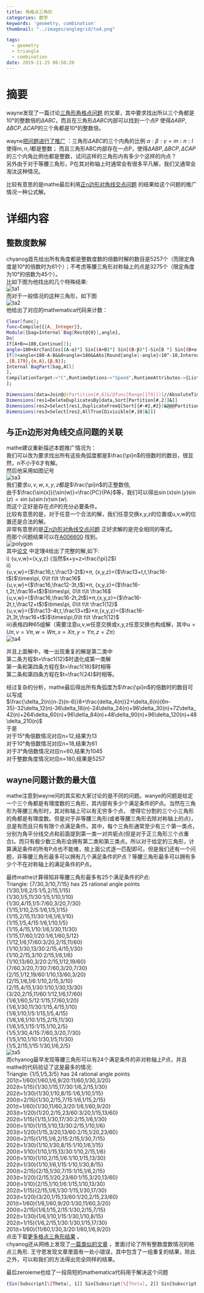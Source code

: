 ```yaml
---
title: 角格点三角形
categories: 数学
keywords: 'geometry, combination'
thumbnail: "../images/anglegrid/ta4.png"

tags:
  - geometry
  - triangle
  - combination
date: 2019-11-25 06:50:20
---
```


# 摘要
wayne发现了一篇讨论[三角形角格点问题](https://share.weiyun.com/5A9jH6D) 的文章，其中要求找出所以三个角都是10°的整数倍的$\Delta ABC$，而且在三角形$\Delta ABC$内部可以找到一个点P
使得$\Delta ABP, \Delta BCP, \Delta CAP$的三个角都是10°的整数倍。

wayne[把问题进行了推广](https://bbs.emath.ac.cn/thread-16953-1-1.html) ：三角形$\Delta ABC$的三个内角的比例 $\alpha:\beta:\gamma = m:n:l$使得$m,n,l$都是整数；
而且三角形ABC内部存在一点P，使得$\Delta ABP, \Delta BCP, \Delta CAP$的三个内角比例也都是整数，试问这样的三角形内有多少个这样的内点？  
另外由于对于等腰三角形，P在其对称轴上时通常会有很多平凡解，我们又通常会淘汰这种情况。  

比较有意思的是mathe最后利用[正n边形对角线交点问题](https://bbs.emath.ac.cn/thread-1112-1-1.html) 的结果给这个问题的推广情况一种公式解。

# 详细内容
## 整数度数解
chyanog首先给出所有角度都是整数度数的倍数时解的数目是5257个（而限定角度是10°的倍数时为61个）；不考虑等腰三角形对称轴上的点是3275个（限定角度为10°的倍数为45个）。  
比如下图为他找出的几个特殊结果:  
![ta1](../images/anglegrid/ta1.png)  
而对于一般情况的这种三角形，如下图  
![ta2](../images/anglegrid/ta2.png)  
他给出了对应的mathematica代码来计数：  
```bash
Clear[func];
func=Compile[{{A,_Integer}},
Module[{bag=Internal`Bag[Rest@{0}],angle},
Do[
If[A+B>=180,Continue[]];
angle=180+ArcTan[Cos[(A-α)°] Sin[(A+B)°] Sin[(B-β)°]-Sin[B °] Sin[(B+α-β)°],-Sin[(A+B)°] Sin[(A-α)°] Sin[(B-β)°]]/°;
If[0<angle<180-A-B&&0<angle<180&&Abs[Round[angle]-angle]<10^-10,Internal`StuffBag[bag,{A,α,B,β,180-A-B,Round@angle},1]];
,{B,179},{α,A},{β,B}];
Internal`BagPart[bag,All]
],
CompilationTarget->"C",RuntimeOptions->"Speed",RuntimeAttributes->{Listable}
];

Dimensions[data=Join@@(Partition[#,6]&/@func[Range[179]])]//AbsoluteTiming
Dimensions[res1=DeleteDuplicatesBy[data,Sort[Partition[#,2]]&]]
Dimensions[res2=Select[res1,DuplicateFreeQ[Sort[{#-#2,#2}]&@@@Partition[#,2]]&]]
Dimensions[res3=Select[res2,AllTrue[Divisible[#,10]&]]]
```

## 与正n边形对角线交点问题的关联
mathe建议重新描述本题推广情况为：  
我们可以改为要求找出所有这些角弧度都是$\frac{\pi}n$的倍数时的数目，很显然，n不小于6才有解。  
然后他采用如图记号  
![ta3](../images/anglegrid/ta3.png)  
我们要求$u,v,w,x,y,z$都是$\frac{\pi}n$的正整数倍,  
由于$\frac{\sin(x)}{\sin(w)}=\frac{PC}{PA}$等，我们可以得出$\sin(x)\sin(y)\sin(z)=\sin(u)\sin(v)\sin(w)$.  
而这个正好是存在点P的充分必要条件。  
比较有意思的是，对于任意一个合法的解，我们任意交换x,y,z的位置或u,v,w的位置还是合法的解。  
非常有意思的是[正n边形对角线交点问题](https://bbs.emath.ac.cn/thread-1112-1-1.html) 正好求解的是完全相同的等式。  
而那个问题结果可以在[A006600](https://oeis.org/A006600) 找到。  
![polygon](../images/anglegrid/polygon.png)  
其中[论文](http://math.mit.edu/~poonen/papers/ngon.pdf) 中定理4给出了完整的解,如下:  
i) {u,v,w}={x,y,z} (当然$x+y+z=\frac{\pi}2$)  
ii)  
    {u,v,w}={$\frac16,t,\frac13-2t$}$\times\pi$, {x,y,z}={$\frac13+t,t,\frac16-t$}$\times\pi, 0\lt t\lt \frac16$  
    {u,v,w}={$\frac16,\frac12-3t,t$}$\times\pi$, {x,y,z}={$\frac16-t,2t,\frac16+t$}$\times\pi, 0\lt t\lt \frac16$  
    {u,v,w}={$\frac16,\frac16-2t,2t$}$\times\pi$,{x,y,z}={$\frac16-2t,t,\frac12+t$}$\times\pi, 0\lt t\lt \frac1{12}$  
    {u,v,w}={$\frac13-4t,t,\frac13+t$}$\times\pi$,{x,y,z}={$\frac16-2t,3t,\frac16+t$}$\times\pi,0\lt t\lt \frac1{12}$  
iii)表格四种65组解（需要注意u,v,w任意交换或x,y,z任意交换也构成解，其中$u=U\pi,v=V\pi,w=W\pi,x=X\pi,y=Y\pi,z=Z\pi$）  
![ta4](../images/anglegrid/ta4.png)  

并且上面解中，唯一出现重复的解是第二类中  
  第二条方程$t=\frac1{12}$时退化成第一类解  
  第一条和第四条方程在$t=\frac1{18}$时相等  
  第二条和第四条方程在$t=\frac1{24}$时相等。  

经过复杂的分析，mathe最后得出所有角弧度为$\frac{\pi}n$的倍数时的数目可以写成  
$\frac{\delta_2(n)(n-2)(n-6)}8+\frac{delta_4(n)}2+\delta_6(n)(6n-35)-32\delta_12(n)-36\delta_18(n)-24\delta_24(n)+96\delta_30(n)+72\delta_42(n)+264\delta_60(n)+96\delta_84(n)+48\delta_90(n)+96\delta_120(n)+48\delta_210(n)$  
于是  
对于15°角倍数情况对应n=12,结果为13  
对于10°角倍数情况对应n=18,结果为61  
对于3°角倍数情况对应n=60,结果为1045  
对于整数角度情况对应n=180,结果是5257  

## wayne问题计数的最大值
mathe注意到wayne问的其实和大家讨论的是不同的问题。wanye的问题是给定一个三个角都是有理度数的三角形，其内部有多少个满足条件的P点。当然在三角形为等腰三角形时，其对称轴上可以有无穷多个点，
使得它分割的三个小三角形的角都是有理度数。但是对于非等腰三角形(或者等腰三角形去除对称轴上的点)，总是有而且只有有限个点满足条件。其中，每个三角形通常至少有三个第一类点，分别为角平分线交点和前面提到第一类一对共轭点(但是对于正三角形三个点重合)。而只有极少数三角形会拥有第二类和第三类点。所以对于给定的三角形，计算满足条件的所有P点也不能难，按上面公式逐一匹配即可。但是我们还有一个问题，非等腰三角形最多可以拥有几个满足条件的P点？等腰三角形最多可以拥有多少个不在对称轴上的满足条件的P点。

最终mathe计算得知非等腰三角形最多有25个满足条件的P点:  
Triangle: {7/30,3/10,7/15} has 25 rational angle points  
        {1/30,1/6,2/5:1/5,2/15,1/15}  
        {1/30,1/5,11/30:1/5,1/10,1/10}  
        {1/30,4/15,1/5:7/60,3/20,7/30}  
        {1/15,1/10,2/5:1/6,1/5,1/15}  
        {1/15,2/15,11/30:1/6,1/6,1/10}  
        {1/15,1/5,4/15:1/6,1/10,1/5}  
        {1/15,4/15,1/10:1/6,1/30,11/30}  
        {1/15,17/60,1/20:1/6,1/60,5/12}  
        {1/12,1/6,17/60:3/20,2/15,11/60}  
        {1/10,1/30,13/30:2/15,4/15,1/30}  
        {1/10,2/15,3/10:2/15,1/6,1/6}  
        {1/10,13/60,3/20:2/15,1/12,19/60}  
        {7/60,3/20,7/30:7/60,3/20,7/30}  
        {2/15,1/12,19/60:1/10,13/60,3/20}  
        {2/15,1/6,1/6:1/10,2/15,3/10}  
        {2/15,4/15,1/30:1/10,1/30,13/30}  
        {3/20,2/15,11/60:1/12,1/6,17/60}  
        {1/6,1/60,5/12:1/15,17/60,1/20}  
        {1/6,1/30,11/30:1/15,4/15,1/10}  
        {1/6,1/10,1/5:1/15,1/5,4/15}  
        {1/6,1/6,1/10:1/15,2/15,11/30}  
        {1/6,1/5,1/15:1/15,1/10,2/5}  
        {1/5,1/30,4/15:7/60,3/20,7/30}  
        {1/5,1/10,1/10:1/30,1/5,11/30}  
        {1/5,2/15,1/15:1/30,1/6,2/5}  
![ta5](../images/anglegrid/ta5.png)  
而chyanog最早发现等腰三角形可以有24个满足条件的非对称轴上P点，并且mathe的代码验证了这是最多的情况:  
Triangle: {1/5,1/5,3/5} has 24 rational angle points  
        201(t=1/60){1/60,1/6,9/20:11/60,1/30,3/20}  
        202(t=1/15){1/30,1/15,17/30:1/6,2/15,1/30}  
        202(t=1/30){1/30,1/10,8/15:1/6,1/10,1/15}  
        200(t=2/15){1/30,2/15,7/15:1/6,1/15,2/15}  
        201(t=1/60){1/30,11/60,3/20:1/6,1/60,9/20}  
        203(t=1/20){1/20,2/15,23/60:3/20,1/15,13/60}  
        202(t=1/15){1/15,1/30,17/30:2/15,1/6,1/30}  
        200(t=1/10){1/15,1/10,13/30:2/15,1/10,1/6}  
        203(t=1/20){1/15,3/20,13/60:2/15,1/20,23/60}   
        200(t=2/15){1/15,1/6,2/15:2/15,1/30,7/15}  
        202(t=1/30){1/10,1/30,8/15:1/10,1/6,1/15}  
        200(t=1/10){1/10,1/15,13/30:1/10,2/15,1/6}  
        200(t=1/10){1/10,2/15,1/6:1/10,1/15,13/30}  
        202(t=1/30){1/10,1/6,1/15:1/10,1/30,8/15}  
        200(t=2/15){2/15,1/30,7/15:1/15,1/6,2/15}  
        203(t=1/20){2/15,1/20,23/60:1/15,3/20,13/60}  
        200(t=1/10){2/15,1/10,1/6:1/15,1/10,13/30}  
        202(t=1/15){2/15,1/6,1/30:1/15,1/30,17/30}  
        203(t=1/20){3/20,1/15,13/60:1/20,2/15,23/60}  
        201(t=1/60){1/6,1/60,9/20:1/30,11/60,3/20}  
        200(t=2/15){1/6,1/15,2/15:1/30,2/15,7/15}  
        202(t=1/30){1/6,1/10,1/15:1/30,1/10,8/15}  
        202(t=1/15){1/6,2/15,1/30:1/30,1/15,17/30}  
        201(t=1/60){11/60,1/30,3/20:1/60,1/6,9/20}  
点击下载[更多格点三角形结果](../attached/tran.out) 。  
chyanog还从网络上发现了[一篇类似的文章](http://www.doc88.com/p-1913433050097.html) ，里面讨论了所有整数度数情况的格点三角形.
王守恩发现文章里面有一处小错误，其中包含了一组重复的结果，除此之外，可以和我们的方法得出完全同样的结果。  

最后zeroieme也给了一段简短的mathematica代码用于解决这个问题  
```bash
(Sin[Subscript[\[Theta], 1]] Sin[Subscript[\[Theta], 2]] Sin[Subscript[\[Theta], 3]])/(Sin[30\[Degree]-Subscript[\[Theta], 1]] Sin[30\[Degree]-Subscript[\[Theta], 2]] Sin[120\[Degree]-Subscript[\[Theta], 3]])/.{Subscript[\[Theta], 1]->\[Pi]/2,Subscript[\[Theta], 2]->\[Pi]/2,Subscript[\[Theta], 3]->2 ArcTan[(-5+2 Sqrt[13])/(3 Sqrt[3])]}//FunctionExpand//TrigExpand//FullSimplify
```
